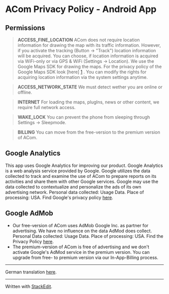 ACom Privacy Policy - Android App 
============================= 

Permissions
--------
> **ACCESS_FINE_LOCATION**
> ACom does not require location information for drawing the map with its traffic information. However, if you activate the tracking (Button -> "Track") location information will be acquired. You can choose, if location information is acquired via WiFi-only or via GPS & WiFi (Settings -> Location). 
> We use the Google Maps SDK for drawing the maps. For the privacy policy of the Google Maps SDK look [here] [1] .
You can modify the rights for acquiring location information via the system settings anytime.

> **ACCESS_NETWORK_STATE**
> We must detect wether you are online or offline. 

> **INTERNET**
> For loading the maps, plugIns, news or other content, we require full network access.

> **WAKE_LOCK**
> You can prevent the phone from sleeping through Settings  -> Sleepmode. 

> **BILLING**
> You can move from the free-version to the premium version of ACom.


Google Analytics
--------------------

This app uses Google Analytics for improving our product. Google Analytics is a web analysis service provided by Google. Google utilizes the data collected to track and examine the use of ACom to prepare reports on its activities and share them with other Google services.
Google may use the data collected to contextualize and personalize the ads of its own advertising network. Personal data collected: Usage Data. Place of processing: USA. Find Google's privacy policy [here][1].


Google AdMob
------------------

- Our free-version of ACom uses AdMob Google Inc. as partner for advertising. We have no influence on the data AdMod does collect.  Personal Data collected: Usage Data. Place of processing: USA. Find the Privacy Policy [here][2].
- The premium-version of ACom is free of advertising and we don't activate Google's AdMod service in the premium version. You can upgrade from free- to premium version via our In-App-Billing process.

-------------
German translation [here](https://github.com/grabowCommuter/acom-news/blob/master/privacy-de.md).

---------------
Written with [StackEdit](https://stackedit.io/).



[1]: http://www.google.com/policies/privacy/
[2]: https://www.google.com/admob/
